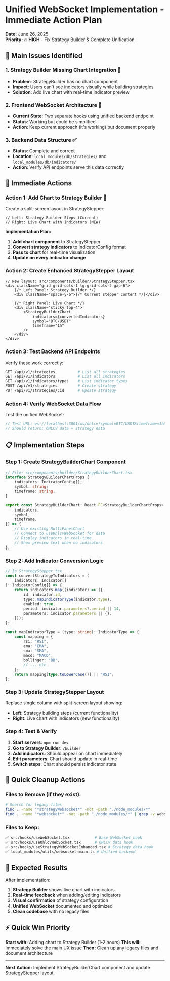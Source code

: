 # Unified WebSocket Implementation - Immediate Action Plan

**Date:** June 26, 2025  
**Priority:** 🔥 **HIGH** - Fix Strategy Builder & Complete Unification

## 🎯 **Main Issues Identified**

### **1. Strategy Builder Missing Chart Integration** 🚨

- **Problem**: StrategyBuilder has no chart component
- **Impact**: Users can't see indicators visually while building strategies
- **Solution**: Add live chart with real-time indicator preview

### **2. Frontend WebSocket Architecture** 🔄

- **Current State**: Two separate hooks using unified backend endpoint
- **Status**: Working but could be simplified
- **Action**: Keep current approach (it's working) but document properly

### **3. Backend Data Structure** ✅

- **Status**: Complete and correct
- **Location**: `local_modules/db/strategies/` and `local_modules/db/indicators/`
- **Action**: Verify API endpoints serve this data correctly

## 🚀 **Immediate Actions**

### **Action 1: Add Chart to Strategy Builder** 🎯

Create a split-screen layout in StrategyStepper:

```tsx
// Left: Strategy Builder Steps (Current)
// Right: Live Chart with Indicators (NEW)
```

**Implementation Plan:**

1. **Add chart component** to StrategyStepper
2. **Convert strategy indicators** to IndicatorConfig format
3. **Pass to chart** for real-time visualization
4. **Update on every indicator change**

### **Action 2: Create Enhanced StrategyStepper Layout**

```tsx
// New layout: src/components/builder/StrategyStepper.tsx
<div className="grid grid-cols-1 lg:grid-cols-2 gap-6">
	{/* Left Panel: Strategy Builder */}
	<div className="space-y-6">{/* Current stepper content */}</div>

	{/* Right Panel: Live Chart */}
	<div className="sticky top-4">
		<StrategyBuilderChart
			indicators={convertedIndicators}
			symbol="BTC/USDT"
			timeframe="1h"
		/>
	</div>
</div>
```

### **Action 3: Test Backend API Endpoints**

Verify these work correctly:

```bash
GET /api/v1/strategies          # List all strategies
GET /api/v1/indicators          # List all indicators
GET /api/v1/indicators/types    # List indicator types
POST /api/v1/strategies         # Create strategy
PUT /api/v1/strategies/:id      # Update strategy
```

### **Action 4: Verify WebSocket Data Flow**

Test the unified WebSocket:

```typescript
// Test URL: ws://localhost:3001/ws/ohlcv?symbol=BTC/USDT&timeframe=1h&strategy=enhanced_rsi_ema_strategy
// Should return: OHLCV data + strategy data
```

## 📋 **Implementation Steps**

### **Step 1: Create StrategyBuilderChart Component**

```typescript
// File: src/components/builder/StrategyBuilderChart.tsx
interface StrategyBuilderChartProps {
	indicators: IndicatorConfig[];
	symbol: string;
	timeframe: string;
}

export const StrategyBuilderChart: React.FC<StrategyBuilderChartProps> = ({
	indicators,
	symbol,
	timeframe,
}) => {
	// Use existing MultiPanelChart
	// Connect to useOhlcvWebSocket for data
	// Display indicators in real-time
	// Show preview text when no indicators
};
```

### **Step 2: Add Indicator Conversion Logic**

```typescript
// In StrategyStepper.tsx
const convertStrategyToIndicators = (
	indicators: Indicator[]
): IndicatorConfig[] => {
	return indicators.map((indicator) => ({
		id: indicator.id,
		type: mapIndicatorType(indicator.type),
		enabled: true,
		period: indicator.parameters?.period || 14,
		parameters: indicator.parameters || {},
	}));
};

const mapIndicatorType = (type: string): IndicatorType => {
	const mapping = {
		rsi: "RSI",
		ema: "EMA",
		sma: "SMA",
		macd: "MACD",
		bollinger: "BB",
		// ... etc
	};
	return mapping[type.toLowerCase()] || "RSI";
};
```

### **Step 3: Update StrategyStepper Layout**

Replace single column with split-screen layout showing:

- **Left**: Strategy building steps (current functionality)
- **Right**: Live chart with indicators (new functionality)

### **Step 4: Test & Verify**

1. **Start servers**: `npm run dev`
2. **Go to Strategy Builder**: `/builder`
3. **Add indicators**: Should appear on chart immediately
4. **Edit parameters**: Chart should update in real-time
5. **Switch steps**: Chart should persist indicator state

## 🧹 **Quick Cleanup Actions**

### **Files to Remove** (if they exist):

```bash
# Search for legacy files
find . -name "*strategyWebsocket*" -not -path "./node_modules/*"
find . -name "*websocket*" -not -path "./node_modules/*" | grep -v websocket-main
```

### **Files to Keep**:

```bash
✅ src/hooks/useWebSocket.tsx           # Base WebSocket hook
✅ src/hooks/useOhlcvWebSocket.tsx      # OHLCV data hook
✅ src/hooks/useStrategyWebSocketEnhanced.tsx # Strategy data hook
✅ local_modules/utils/websocket-main.ts # Unified backend
```

## 🎯 **Expected Results**

After implementation:

1. **Strategy Builder** shows live chart with indicators
2. **Real-time feedback** when adding/editing indicators
3. **Visual confirmation** of strategy configuration
4. **Unified WebSocket** documented and optimized
5. **Clean codebase** with no legacy files

## ⚡ **Quick Win Priority**

**Start with:** Adding chart to Strategy Builder (1-2 hours)
**This will:** Immediately solve the main UX issue
**Then:** Clean up any legacy files and document architecture

---

**Next Action:** Implement StrategyBuilderChart component and update StrategyStepper layout.

